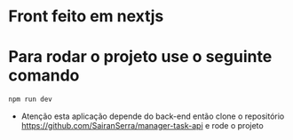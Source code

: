 # Front feito em nextjs

# Para rodar o projeto use o seguinte comando

```bash
npm run dev
```

- Atenção esta aplicação depende do back-end então clone o repositório https://github.com/SairanSerra/manager-task-api e rode o projeto
